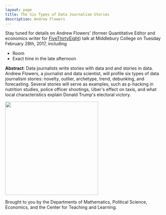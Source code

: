 ```yaml
---
layout: page
title: The Six Types of Data Journalism Stories
description: Andrew Flowers
---
```


Stay tuned for details on Andrew Flowers' (former Quantitative Editor and economics writer for [FiveThirtyEight](https://fivethirtyeight.com/)) talk at Middlebury College on Tuesday February 28th, 2017, including

* Room
* Exact time in the late afternoon

__Abstract__: Data journalists write stories with data and and stories in data. Andrew Flowers, a journalist and data scientist, will profile six types of data journalism stories: novelty, outlier, archetype, trend, debunking, and forecasting. Several stories will serve as examples, such as p-hacking in nutrition studies, police officer shootings, Uber's effect on taxis, and what local characteristics explain Donald Trump's electoral victory.

<img src="{{BASE_PATH}}/assets/images/ANDREWFLOWERS_fivethirtyeight_headshot.jpeg" width="300">

Brought to you by the Departments of Mathematics, Political Science, Economics, and the Center for Teaching and Learning.